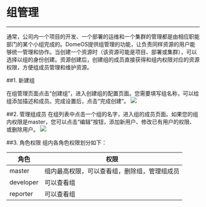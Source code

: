 # 组管理
---
通常，公司内一个项目的开发、一个部署的运维和一个集群的管理都是由相应职能部门的某个小组完成的。DomeOS提供组管理的功能，让负责同样资源的用户能够统一管理和协作。当创建一个资源时（该资源可能是项目、部署或集群），可以选择以组的身份创建。资源创建后，创建组的成员直接获得和组内权限对应的资源权限，方便组成员管理和维护资源。

##1. 新建组

在组管理页面点击“创建组”，进入创建组的配置页面。您需要填写组名称，可以给组添加描述和成员。完成设置后，点击“完成创建”。
![](http://881471b33d4f9.cdn.sohucs.com/q_mini/newproject6.jpg)

##2. 管理组成员
在组列表中点击一个组的名字，进入组的成员页面。如果您的组内权限是master，您可以点击“编辑”按钮，添加新用户、修改已有用户的权限、或删除用户。
![](http://881471b33d4f9.cdn.sohucs.com/q_mini/newproject6.jpg)


##3. 角色权限
组内各角色权限划分如下：

| 角色 |权限 |
| -- | -- |
| master | 组内最高权限，可以查看组，删除组，管理组成员 |
| developer | 可以查看组|
| reporter | 可以查看组|
